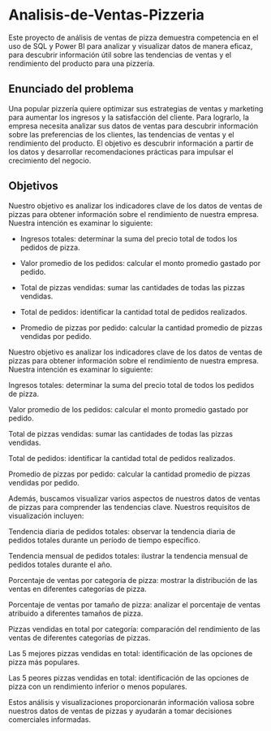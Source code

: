 # Analisis-de-Ventas-Pizzeria
Este proyecto de análisis de ventas de pizza demuestra competencia en el uso de SQL y Power BI para analizar y visualizar datos de manera eficaz, para descubrir información útil sobre las tendencias de ventas y el rendimiento del producto para una pizzería.
## Enunciado del problema 
Una popular pizzería quiere optimizar sus estrategias de ventas y marketing para aumentar los ingresos y la satisfacción del cliente. Para lograrlo, la empresa necesita analizar sus datos de ventas para descubrir información sobre las preferencias de los clientes, las tendencias de ventas y el rendimiento del producto. El objetivo es descubrir información a partir de los datos y desarrollar recomendaciones prácticas para impulsar el crecimiento del negocio. 
## Objetivos
Nuestro objetivo es analizar los indicadores clave de los datos de ventas de pizzas para obtener información sobre el rendimiento de nuestra empresa. Nuestra intención es examinar lo siguiente:

- Ingresos totales: determinar la suma del precio total de todos los pedidos de pizza.

- Valor promedio de los pedidos: calcular el monto promedio gastado por pedido.

- Total de pizzas vendidas: sumar las cantidades de todas las pizzas vendidas.

- Total de pedidos: identificar la cantidad total de pedidos realizados.

- Promedio de pizzas por pedido: calcular la cantidad promedio de pizzas vendidas por pedido.

Nuestro objetivo es analizar los indicadores clave de los datos de ventas de pizzas para obtener información sobre el rendimiento de nuestra empresa. Nuestra intención es examinar lo siguiente:

Ingresos totales: determinar la suma del precio total de todos los pedidos de pizza.

Valor promedio de los pedidos: calcular el monto promedio gastado por pedido.

Total de pizzas vendidas: sumar las cantidades de todas las pizzas vendidas.

Total de pedidos: identificar la cantidad total de pedidos realizados.

Promedio de pizzas por pedido: calcular la cantidad promedio de pizzas vendidas por pedido.

Además, buscamos visualizar varios aspectos de nuestros datos de ventas de pizzas para comprender las tendencias clave. Nuestros requisitos de visualización incluyen:

Tendencia diaria de pedidos totales: observar la tendencia diaria de pedidos totales durante un período de tiempo específico.

Tendencia mensual de pedidos totales: ilustrar la tendencia mensual de pedidos totales durante el año.

Porcentaje de ventas por categoría de pizza: mostrar la distribución de las ventas en diferentes categorías de pizza.

Porcentaje de ventas por tamaño de pizza: analizar el porcentaje de ventas atribuido a diferentes tamaños de pizza.

Pizzas vendidas en total por categoría: comparación del rendimiento de las ventas de diferentes categorías de pizzas.

Las 5 mejores pizzas vendidas en total: identificación de las opciones de pizza más populares.

Las 5 peores pizzas vendidas en total: identificación de las opciones de pizza con un rendimiento inferior o menos populares.

Estos análisis y visualizaciones proporcionarán información valiosa sobre nuestros datos de ventas de pizzas y ayudarán a tomar decisiones comerciales informadas.

